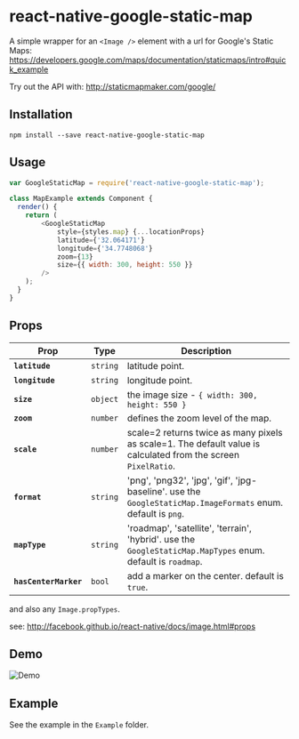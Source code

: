 # react-native-google-static-map
A simple wrapper for an `<Image />` element with a url for Google's Static Maps:
https://developers.google.com/maps/documentation/staticmaps/intro#quick_example

Try out the API with:
http://staticmapmaker.com/google/

## Installation
```
npm install --save react-native-google-static-map
```
## Usage
```js
var GoogleStaticMap = require('react-native-google-static-map');

class MapExample extends Component {
  render() {
    return (
        <GoogleStaticMap 
            style={styles.map} {...locationProps} 
            latitude={'32.064171'}
            longitude={'34.7748068'}
            zoom={13}
            size={{ width: 300, height: 550 }}
        />
    );
  }
}
```
## Props
| Prop | Type | Description |
|---|---|---|
|**`latitude`**|`string`|latitude point.|
|**`longitude`**|`string`|longitude point.|
|**`size`**|`object`| the image size - `{ width: 300, height: 550 }`|
|**`zoom`**|`number`|defines the zoom level of the map.|
|**`scale`**|`number`|scale=2 returns twice as many pixels as scale=1. The default value is calculated from the screen `PixelRatio`. |
|**`format`**|`string`|'png', 'png32', 'jpg', 'gif', 'jpg-baseline'. use the `GoogleStaticMap.ImageFormats` enum. default is `png`.|
|**`mapType`**|`string`|'roadmap', 'satellite', 'terrain', 'hybrid'. use the `GoogleStaticMap.MapTypes` enum. default is `roadmap`.|
|**`hasCenterMarker`**|`bool`|add a marker on the center. default is `true`.|

and also any `Image.propTypes`. 

see: http://facebook.github.io/react-native/docs/image.html#props

## Demo
![Demo](https://raw.githubusercontent.com/yelled3/react-native-google-static-map/master/Example/demo.png)

## Example 
See the example in the `Example` folder. 